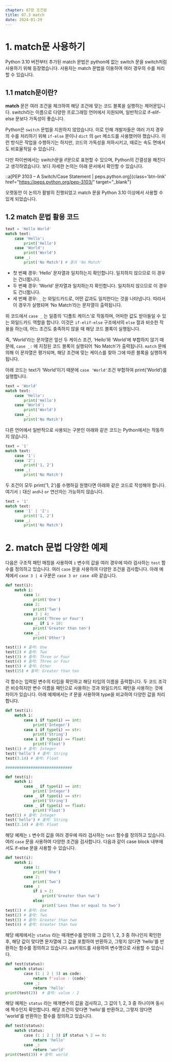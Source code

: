 ```yaml
---
chapter: 07장 조건문
title: 07.3 match
date: 2024-01-29
---
```


# 1. match문 사용하기

Python 3.10 버전부터 추가된 match 문법은 python에 없는 switch 문을 switch처럼 사용하기 위해 등장했습니다. 사용자는 match 문법을 이용하여 여러 경우의 수를 처리할 수 있습니다.

## 1.1 match문이란?

**match** 문은 여러 조건을 체크하여 해당 조건에 맞는 코드 블록을 실행하는 제어문입니다. switch라는 이름으로 다양한 프로그래밍 언어에서 지원되며, 일반적으로 if-elif-else 문보다 가독성이 좋습니다.

Python은 `switch` 문법을 지원하지 않았습니다. 이로 인해 개발자들은 여러 가지 경우의 수를 처리하기 위해 `if-else` 문이나 `dict` 의 `get` 메소드를 사용했어야 했습니다. 이런 방식은 작업을 수행하기는 하지만, 코드의 가독성을 저하시키고, 때로는 속도 면에서도 비효율적일 수 있습니다.

다만 파이썬에서는 switch문을 if문으로 표현할 수 있으며, Python의 간결성을 해친다고 생각하였습니다. 보다 자세한 논의는 아래 문서에서 확인할 수 있습니다.

::a[PEP 3103 – A Switch/Case Statement | peps.python.org]{class='btn-link' href="https://peps.python.org/pep-3103/" target="\_blank"}

오랫동안 이 논의가 활발히 진행되었고 match 문을 Python 3.10 이상에서 사용할 수 있게 되었습니다.

## 1.2 match 문법 활용 코드

```python
text = 'Hello World'
match text:
    case 'Hello':
        print('Hello')
    case 'World':
        print('World')
    case _:
        print('No Match') # 결과 'No Match'
```

- 첫 번째 경우: ‘Hello’ 문자열과 일치하는지 확인합니다. 일치하지 않으므로 이 경우는 건너뜁니다.
- 두 번째 경우: ‘World’ 문자열과 일치하는지 확인합니다. 일치하지 않으므로 이 경우도 건너뜁니다.
- 세 번째 경우: `_` 는 와일드카드로, 어떤 값과도 일치한다는 것을 나타냅니다. 따라서 이 경우가 실행되며 ‘No Match’라는 문자열이 출력됩니다.

위 코드에서 `case _` 는 일종의 ‘디폴트 케이스’로 작동하며, 어떠한 값도 받아들일 수 있는 와일드카드 역할을 합니다. 이것은 `if-elif-else` 구조에서의 `else` 절과 비슷한 작용을 하는데, 어느 조건도 충족하지 않을 때 해당 코드 블록이 실행됩니다.

즉, ‘World’라는 문자열은 앞선 두 케이스 조건, ‘Hello’와 ‘World’에 부합하지 않기 때문에, `case _:` 에 지정된 코드 블록이 실행되어 ‘No Match’가 출력됩니다. `match` 문에 의해 이 문자열은 평가되며, 해당 조건에 맞는 케이스를 찾아 그에 따른 블록을 실행하게 됩니다.

아래 코드는 text가 ‘World’이기 때문에 `case 'World'`조건 부합하여 print(’World’)를 실행합니다.

```python
text = 'World'
match text:
    case 'Hello':
        print('Hello')
    case 'World':
        print('World')
    case _:
        print('No Match')
```

다른 언어에서 일반적으로 사용되는 구분인 아래와 같은 코드는 Python에서는 작동하지 않습니다.

```python
text = '1'
match text:
    case '1':
    case '2':
        print('1, 2')
    case _:
        print('No Match')
```

두 조건이 모두 print(’1, 2’)를 수행하길 원했다면 아래와 같은 코드로 작성해야 합니다. 여기서 `|` 대신 `and`나 `or` 연산자는 가능하지 않습니다.

```python
text = '1'
match text:
    case '1' | '2':
        print('1, 2')
    case _:
        print('No Match')
```

# 2. match 문법 다양한 예제

다음은 구조적 패턴 매칭을 사용하여 `i` 변수의 값을 여러 경우에 따라 검사하는 `test` 함수를 정의하고 있습니다. 여러 `case` 문을 사용하여 다양한 조건을 검사합니다. 아래 예제에서 `case 3 | 4` 구문은 `case 3 or case 4`와 같습니다.

```python
def test(i):
    match i:
        case 1:
            print('One')
        case 2:
            print('Two')
        case 3 | 4:
            print('Three or Four')
        case _ if i > 10:
            print('Greater than ten')
        case _:
            print('Other')

test(1) # 출력: One
test(2) # 출력: Two
test(3) # 출력: Three or Four
test(4) # 출력: Three or Four
test(5) # 출력: Other
test(15) # 출력: Greater than ten
```

각 함수는 입력된 변수의 타입을 확인하고 해당 타입의 이름을 출력합니다. 두 코드 조각은 비슷하지만 변수 이름을 패턴으로 사용하는 것과 와일드카드 패턴을 사용하는 것에 차이가 있습니다. 아래 예제에서는 if 문을 사용하여 type을 비교하여 다양한 값을 처리합니다.

```python
def test(i):
    match i:
        case i if type(i) == int:
            print('Integer')
        case i if type(i) == str:
            print('String')
        case i if type(i) == float:
            print('Float')
test(1) # 출력: Integer
test('hello') # 출력: String
test(3.14) # 출력: Float

#############################

def test(i):
    match i:
        case _ if type(i) == int:
            print('Integer')
        case _ if type(i) == str:
            print('String')
        case _ if type(i) == float:
            print('Float')
test(1) # 출력: Integer
test('hello') # 출력: String
test(3.14) # 출력: Float
```

해당 예제는 `i` 변수의 값을 여러 경우에 따라 검사하는 `test` 함수를 정의하고 있습니다. 여러 `case` 문을 사용하여 다양한 조건을 검사합니다. 다음과 같이 case block 내부에서도 if-else 문을 사용할 수 있습니다.

```python
def test(i):
    match i:
        case 1:
            print('One')
        case 2:
            print('Two')
        case _:
            if i > 2:
                print('Greater than two')
            else:
                print('Less than or equal to two')
test(1) # 출력: One
test(2) # 출력: Two
test(3) # 출력: Greater than two
test(4) # 출력: Greater than two
```

해당 예제에서는 `status` 라는 매개변수를 받아와 그 값이 1, 2, 3 중 하나인지 확인한 후, 해당 값이 맞다면 문자열에 그 값을 포함하여 반환하고, 그렇지 않다면 'hello'를 반환하는 함수를 정의하고 있습니다. as키워드를 사용하여 변수명으로 사용할 수 있습니다.

```python
def test(status):
    match status:
        case (1 | 2 | 3) as code:
            return f'value : {code}'
        case _:
            return 'hello'
print(test(2))  # 출력: value : 2
```

해당 예제는 `status` 라는 매개변수의 값을 검사하고, 그 값이 1, 2, 3 중 하나이며 동시에 짝수인지 확인합니다. 해당 조건이 맞다면 'hello'를 반환하고, 그렇지 않다면 'world'를 반환하는 함수를 정의하고 있습니다.

```python
def test(status):
    match status:
        case (1 | 2 | 3) if status % 2 == 0:
            return 'hello'
        case _:
            return 'world'
print(test(3)) # 출력: world
```
